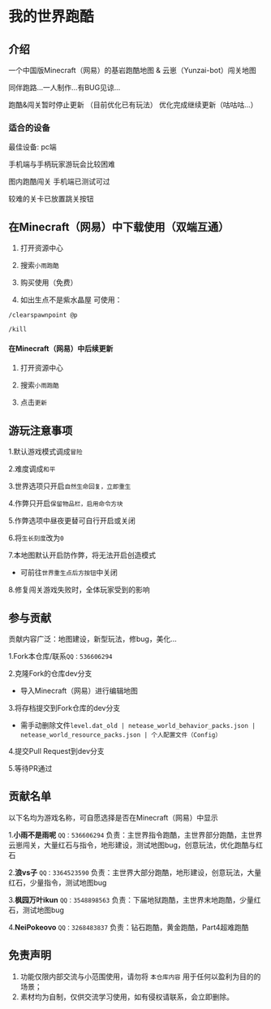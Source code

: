 # 我的世界跑酷

## 介绍

一个中国版Minecraft（网易）的基岩跑酷地图 & 云崽（Yunzai-bot）闯关地图

同伴跑路...一人制作...有BUG见谅...

跑酷&闯关暂时停止更新 （目前优化已有玩法） 优化完成继续更新（咕咕咕...）

### 适合的设备

最佳设备: pc端

手机端与手柄玩家游玩会比较困难

图内跑酷闯关 手机端已测试可过

较难的关卡已放置跳关按钮

## 在Minecraft（网易）中下载使用（双端互通）

1. 打开资源中心

2. 搜索`小雨跑酷`

3. 购买使用（免费）

4. 如出生点不是紫水晶屋 可使用：

```
/clearspawnpoint @p
```
```
/kill
```

#### 在Minecraft（网易）中后续更新

1. 打开资源中心

2. 搜索`小雨跑酷`

3. 点击`更新`

## 游玩注意事项

1.默认游戏模式调成`冒险`

2.难度调成`和平`

3.世界选项只开启`自然生命回复，立即重生`

4.作弊只开启`保留物品栏，启用命令方块`

5.作弊选项中昼夜更替可自行开启或关闭

6.将`生长刻度`改为`0`

7.本地图默认开启防作弊，将无法开启创造模式
 - 可前往`世界重生点后方按钮`中关闭

8.修复闯关游戏失败时，全体玩家受到的影响

## 参与贡献

贡献内容广泛：地图建设，新型玩法，修bug，美化...

1.Fork本仓库/联系`QQ：536606294`

2.克隆Fork的仓库dev分支
 - 导入Minecraft（网易）进行编辑地图

3.将存档提交到Fork仓库的dev分支
 - 需手动删除文件`level.dat_old | netease_world_behavior_packs.json | netease_world_resource_packs.json | 个人配置文件（Config）`

4.提交Pull Request到dev分支

5.等待PR通过

## 贡献名单

以下名均为游戏名称，可自愿选择是否在Minecraft（网易）中显示

1.**小雨不是雨呢**  `QQ：536606294` 负责：主世界指令跑酷，主世界部分跑酷，主世界云崽闯关，大量红石与指令，地形建设，测试地图bug，创意玩法，优化跑酷与红石

2.**浪vs子**  `QQ：3364523590` 负责：主世界大部分跑酷，地形建设，创意玩法，大量红石，少量指令，测试地图bug

3.**枫园万叶ikun**  `QQ：3548898563` 负责：下届地狱跑酷，主世界末地跑酷，少量红石，测试地图bug

4.**NeiPokeovo**  `QQ：3268483837` 负责：钻石跑酷，黄金跑酷，Part4超难跑酷

## 免责声明

1. 功能仅限内部交流与小范围使用，请勿将 `本仓库内容` 用于任何以盈利为目的的场景；
2. 素材均为自制，仅供交流学习使用，如有侵权请联系，会立即删除。
